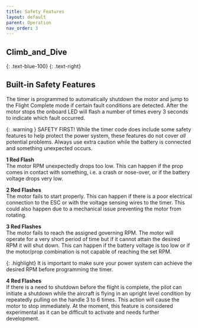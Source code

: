 ```yaml
---
title: Safety Features
layout: default
parent: Operation
nav_order: 3
---
```


## **Climb_and_Dive** ##
{: .text-blue-100}
{: .text-right}

## Built-in Safety Features ##

The timer is programmed to automatically shutdown the motor and jump to the Flight Complete mode if certain fault conditions are detected.  After the motor stops the onboard LED will flash a number of times every 3 seconds to indicate which fault occurred.

{: .warning }
SAFETY FIRST!  While the timer code does include some safety features to help protect the power system, these features do not cover *all* potential problems.  Always use extra caution while the battery is connected and something unexpected occurs.

**1 Red Flash**<br>
The motor RPM unexpectedly drops too low.  This can happen if the prop comes in contact with something, i.e. a crash or nose-over, or if the battery voltage drops very low.

**2 Red Flashes**<br>
The motor fails to start properly.  This can happen if there is a poor electrical connection to the ESC or with the voltage sensing wires to the timer.  This could also happen due to a mechanical issue preventing the motor from rotating.

**3 Red Flashes**<br>
The motor fails to reach the assigned governing RPM.  The motor will operate for a very short period of time but if it cannot attain the desired RPM it will shut down.  This can happen if the battery voltage is too low or if the motor/prop combination is not capable of reaching the set RPM.

{: .highlight}
It is important to make sure your power system can achieve the desired RPM before programming the timer.

**4 Red Flashes**<br>
If there is a need to shutdown before the flight is complete, the pilot can initiate a shutdown while the aircraft is flying in an upright level condition by repeatedly pulling on the handle 3 to 6 times.  This action will cause the motor to stop immediately.  At the moment, this feature is considered experimental as it can be difficult to activate and needs further development.
